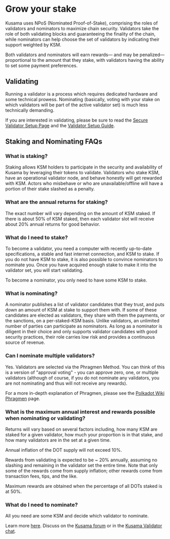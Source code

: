 # Grow your stake

Kusama uses NPoS (Nominated Proof-of-Stake), comprising the roles of validators and nominators to maximize chain security. Validators take the role of both validating blocks and guaranteeing the finality of the chain, while nominators can help choose the set of validators by indicating their support weighted by KSM.

Both validators and nominators will earn rewards— and may be penalized—proportional to the amount that they stake, with validators having the ability to set some payment preferences.

## Validating

Running a validator is a process which requires dedicated hardware and some technical prowess.  Nominating (basically, voting with your stake on which validators will be part of the active validator set) is much less technically demanding.

If you are interested in validating, please be sure to read the [Secure Validator Setup Page](./secure-validator-setup.md) and the [Validator Setup Guide](./validate.md).

## Staking and Nominating FAQs

### What is staking?
Staking allows KSM holders to participate in the security and availability of Kusama by leveraging their tokens to validate. Validators who stake KSM, have an operational validator node, and behave honestly will get rewarded with KSM. Actors who misbehave or who are unavailable/offline will have a portion of their stake slashed as a penalty.

### What are the annual returns for staking?
The exact number will vary depending on the amount of KSM staked. If there is about 50% of KSM staked, then each validator slot will receive about 20% annual returns for good behavior.

### What do I need to stake?
To become a validator, you need a computer with recently up-to-date specifications, a stable and fast internet connection, and KSM to stake. If you do not have KSM to stake, it is also possible to convince nominators to nominate you. Once you have acquired enough stake to make it into the validator set, you will start validating.

To become a nominator, you only need to have some KSM to stake.

### What is nominating?
A nominator publishes a list of validator candidates that they trust, and puts down an amount of KSM at stake to support them with. If some of these candidates are elected as validators, they share with them the payments, or the sanctions, on a per-staked-KSM basis. Unlike validators, an unlimited number of parties can participate as nominators. As long as a nominator is diligent in their choice and only supports validator candidates with good security practices, their role carries low risk and provides a continuous source of revenue.

### Can I nominate multiple validators?

Yes.  Validators are selected via the Phragmen Method.  You can think of this is a version of "approval voting" - you can approve zero, one, or multiple validators (although of course, if you do not nominate any validators, you are not nominating and thus will not receive any rewards).

For a more in-depth explanation of Phragmen, please see the [Polkadot Wiki Phragmen](https://wiki.polkadot.network/en/latest/polkadot/learn/phragmen/) page.

### What is the maximum annual interest and rewards possible when nominating or validating?
Returns will vary based on several factors including, how many KSM are staked for a given validator, how much your proportion is in that stake, and how many validators are in the set at a given time.

Annual inflation of the DOT supply will not exceed 10%.

Rewards from validating is expected to be ~ 20% annually, assuming no slashing and remaining in the validator set the entire time.  Note that only some of the rewards come from supply inflation; other rewards come from transaction fees, tips, and the like.

Maximum rewards are obtained when the percentage of all DOTs staked is at 50%.

### What do I need to nominate?
All you need are some KSM and decide which validator to nominate.

Learn more [here](https://medium.com/web3foundation/how-nominated-proof-of-stake-will-work-in-polkadot-377d70c6bd43).
Discuss on the [Kusama forum](https://forum.kusama.network/) or in the [Kusama Validator chat](https://riot.im/app/#/room/#KusamaValidatorLounge:polkadot.builders).
